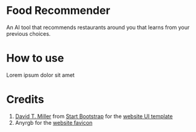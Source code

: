# Food Recommender
An AI tool that recommends restaurants around you that learns from your previous choices.

# How to use
Lorem ipsum dolor sit amet

# Credits
1. [David T. Miller](https://github.com/davidtmiller) from [Start Bootstrap](https://github.com/StartBootstrap) for the [website UI template](https://github.com/startbootstrap/startbootstrap-clean-blog)
2. Anyrgb for the [website favicon](https://www.anyrgb.com/en-clipart-ygdts)